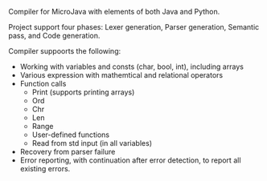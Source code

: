 Compiler for MicroJava with elements of both Java and Python.

Project support four phases: Lexer generation, Parser generation, Semantic pass, and Code generation.

Compiler suppoorts the following:

- Working with variables and consts (char, bool, int), including arrays
- Various expression with mathemtical and relational operators
- Function calls
  - Print (supports printing arrays)
  - Ord
  - Chr
  - Len
  - Range
  - User-defined functions
  - Read from std input (in all variables)
- Recovery from parser failure
- Error reporting, with continuation after error detection, to report all existing errors.
